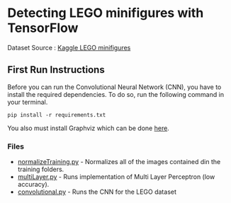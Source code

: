 # Detecting LEGO minifigures with TensorFlow

Dataset Source : [Kaggle LEGO minifigures](https://www.kaggle.com/datasets/ihelon/lego-minifigures-classification)

## First Run Instructions
Before you can run the Convolutional Neural Network (CNN), you have to install the required dependencies.
To do so, run the following command in your terminal.

```pip install -r requirements.txt```

You also must install Graphviz which can be done [here](https://graphviz.org/download/).

### Files
* [normalizeTraining.py](normalizeTraining.py)  - Normalizes all of the images contained din the training folders.
* [multiLayer.py](multiLayer.py)  - Runs implementation of Multi Layer Perceptron (low accuracy).
* [convolutional.py](convolutional.py)  - Runs the CNN for the LEGO dataset